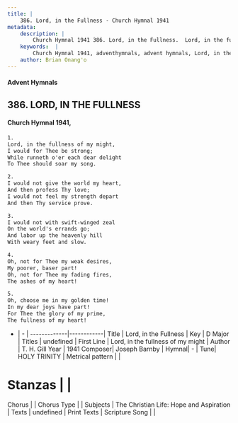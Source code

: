 ```yaml
---
title: |
    386. Lord, in the Fullness - Church Hymnal 1941
metadata:
    description: |
        Church Hymnal 1941 386. Lord, in the Fullness.  Lord, in the fullness of my might,  I would for Thee be strong;  While runneth o'er each dear delight  To Thee should soar my song. 
    keywords:  |
        Church Hymnal 1941, adventhymnals, advent hymnals, Lord, in the Fullness, Lord, in the fullness of my might. 
    author: Brian Onang'o
---
```


#### Advent Hymnals
## 386. LORD, IN THE FULLNESS
####  Church Hymnal 1941,

```txt
1.
Lord, in the fullness of my might, 
I would for Thee be strong; 
While runneth o'er each dear delight 
To Thee should soar my song. 

2.
I would not give the world my heart, 
And then profess Thy love; 
I would not feel my strength depart 
And then Thy service prove. 

3.
I would not with swift-winged zeal 
On the world's errands go; 
And labor up the heavenly hill 
With weary feet and slow. 

4.
Oh, not for Thee my weak desires, 
My poorer, baser part! 
Oh, not for Thee my fading fires, 
The ashes of my heart! 

5.
Oh, choose me in my golden time! 
In my dear joys have part! 
For Thee the glory of my prime, 
The fullness of my heart!

```

- |   -  |
-------------|------------|
Title | Lord, in the Fullness |
Key | D Major |
Titles | undefined |
First Line | Lord, in the fullness of my might |
Author | T. H. Gill
Year | 1941
Composer| Joseph Barnby |
Hymnal|  - |
Tune| HOLY TRINITY |
Metrical pattern | |
# Stanzas |  |
Chorus |  |
Chorus Type |  |
Subjects | The Christian Life: Hope and Aspiration |
Texts | undefined |
Print Texts | 
Scripture Song |  |
    
